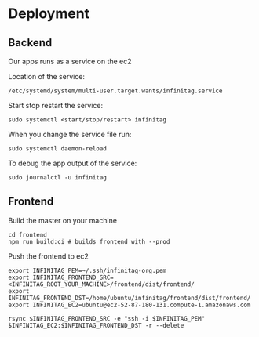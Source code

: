 # Deployment


## Backend
Our apps runs as a service on the ec2

Location of the service:

    /etc/systemd/system/multi-user.target.wants/infinitag.service

Start stop restart the service:

    sudo systemctl <start/stop/restart> infinitag

When you change the service file run:

    sudo systemctl daemon-reload

To debug the app output of the service:

    sudo journalctl -u infinitag

## Frontend

Build the master on your machine

    cd frontend
    npm run build:ci # builds frontend with --prod

Push the frontend to ec2

    export INFINITAG_PEM=~/.ssh/infinitag-org.pem
    export INFINITAG_FRONTEND_SRC=<INFINITAG_ROOT_YOUR_MACHINE>/frontend/dist/frontend/
    export INFINITAG_FRONTEND_DST=/home/ubuntu/infinitag/frontend/dist/frontend/
    export INFINITAG_EC2=ubuntu@ec2-52-87-180-131.compute-1.amazonaws.com

    rsync $INFINITAG_FRONTEND_SRC -e "ssh -i $INFINITAG_PEM" $INFINITAG_EC2:$INFINITAG_FRONTEND_DST -r --delete


